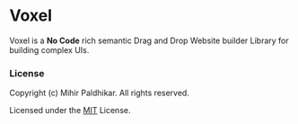 # Voxel

Voxel is a **No Code** rich semantic Drag and Drop Website builder Library for building complex UIs.

### License

Copyright (c) Mihir Paldhikar. All rights reserved.

Licensed under the [MIT](LICENSE.md) License.